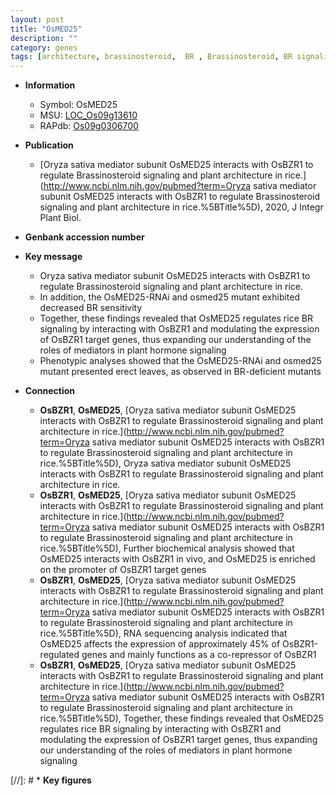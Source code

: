 ```yaml
---
layout: post
title: "OsMED25"
description: ""
category: genes
tags: [architecture, brassinosteroid,  BR , Brassinosteroid, BR signaling, erect, Brassinosteroid Signaling, plant architecture]
---
```


* **Information**  
    + Symbol: OsMED25  
    + MSU: [LOC_Os09g13610](http://rice.plantbiology.msu.edu/cgi-bin/ORF_infopage.cgi?orf=LOC_Os09g13610)  
    + RAPdb: [Os09g0306700](http://rapdb.dna.affrc.go.jp/viewer/gbrowse_details/irgsp1?name=Os09g0306700)  

* **Publication**  
    + [Oryza sativa mediator subunit OsMED25 interacts with OsBZR1 to regulate Brassinosteroid signaling and plant architecture in rice.](http://www.ncbi.nlm.nih.gov/pubmed?term=Oryza sativa mediator subunit OsMED25 interacts with OsBZR1 to regulate Brassinosteroid signaling and plant architecture in rice.%5BTitle%5D), 2020, J Integr Plant Biol.

* **Genbank accession number**  

* **Key message**  
    + Oryza sativa mediator subunit OsMED25 interacts with OsBZR1 to regulate Brassinosteroid signaling and plant architecture in rice.
    + In addition, the OsMED25-RNAi and osmed25 mutant exhibited decreased BR sensitivity
    + Together, these findings revealed that OsMED25 regulates rice BR signaling by interacting with OsBZR1 and modulating the expression of OsBZR1 target genes, thus expanding our understanding of the roles of mediators in plant hormone signaling
    + Phenotypic analyses showed that the OsMED25-RNAi and osmed25 mutant presented erect leaves, as observed in BR-deficient mutants

* **Connection**  
    + __OsBZR1__, __OsMED25__, [Oryza sativa mediator subunit OsMED25 interacts with OsBZR1 to regulate Brassinosteroid signaling and plant architecture in rice.](http://www.ncbi.nlm.nih.gov/pubmed?term=Oryza sativa mediator subunit OsMED25 interacts with OsBZR1 to regulate Brassinosteroid signaling and plant architecture in rice.%5BTitle%5D), Oryza sativa mediator subunit OsMED25 interacts with OsBZR1 to regulate Brassinosteroid signaling and plant architecture in rice.
    + __OsBZR1__, __OsMED25__, [Oryza sativa mediator subunit OsMED25 interacts with OsBZR1 to regulate Brassinosteroid signaling and plant architecture in rice.](http://www.ncbi.nlm.nih.gov/pubmed?term=Oryza sativa mediator subunit OsMED25 interacts with OsBZR1 to regulate Brassinosteroid signaling and plant architecture in rice.%5BTitle%5D),  Further biochemical analysis showed that OsMED25 interacts with OsBZR1 in vivo, and OsMED25 is enriched on the promoter of OsBZR1 target genes
    + __OsBZR1__, __OsMED25__, [Oryza sativa mediator subunit OsMED25 interacts with OsBZR1 to regulate Brassinosteroid signaling and plant architecture in rice.](http://www.ncbi.nlm.nih.gov/pubmed?term=Oryza sativa mediator subunit OsMED25 interacts with OsBZR1 to regulate Brassinosteroid signaling and plant architecture in rice.%5BTitle%5D),  RNA sequencing analysis indicated that OsMED25 affects the expression of approximately 45% of OsBZR1-regulated genes and mainly functions as a co-repressor of OsBZR1
    + __OsBZR1__, __OsMED25__, [Oryza sativa mediator subunit OsMED25 interacts with OsBZR1 to regulate Brassinosteroid signaling and plant architecture in rice.](http://www.ncbi.nlm.nih.gov/pubmed?term=Oryza sativa mediator subunit OsMED25 interacts with OsBZR1 to regulate Brassinosteroid signaling and plant architecture in rice.%5BTitle%5D),  Together, these findings revealed that OsMED25 regulates rice BR signaling by interacting with OsBZR1 and modulating the expression of OsBZR1 target genes, thus expanding our understanding of the roles of mediators in plant hormone signaling

[//]: # * **Key figures**  


